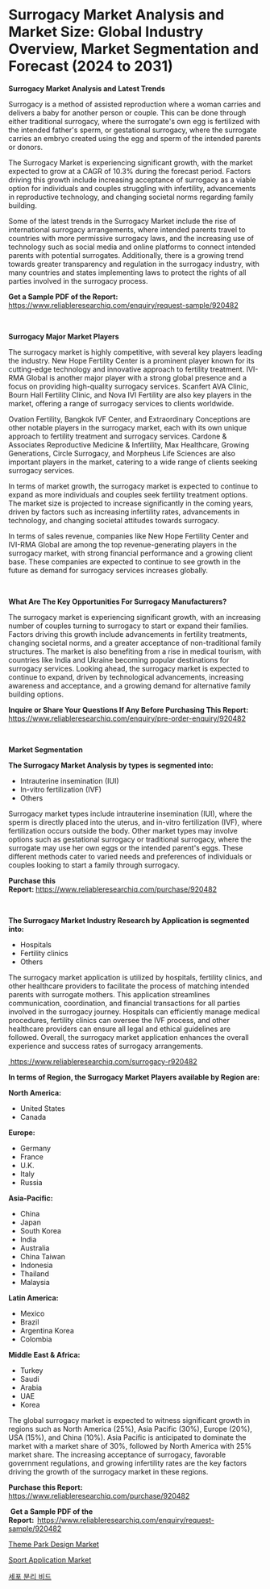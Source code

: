 <p><h1>Surrogacy Market Analysis and Market Size: Global Industry Overview, Market Segmentation and Forecast (2024 to 2031)</h1></p><p><strong>Surrogacy Market Analysis and Latest Trends</strong></p>
<p><p>Surrogacy is a method of assisted reproduction where a woman carries and delivers a baby for another person or couple. This can be done through either traditional surrogacy, where the surrogate's own egg is fertilized with the intended father's sperm, or gestational surrogacy, where the surrogate carries an embryo created using the egg and sperm of the intended parents or donors.</p><p>The Surrogacy Market is experiencing significant growth, with the market expected to grow at a CAGR of 10.3% during the forecast period. Factors driving this growth include increasing acceptance of surrogacy as a viable option for individuals and couples struggling with infertility, advancements in reproductive technology, and changing societal norms regarding family building.</p><p>Some of the latest trends in the Surrogacy Market include the rise of international surrogacy arrangements, where intended parents travel to countries with more permissive surrogacy laws, and the increasing use of technology such as social media and online platforms to connect intended parents with potential surrogates. Additionally, there is a growing trend towards greater transparency and regulation in the surrogacy industry, with many countries and states implementing laws to protect the rights of all parties involved in the surrogacy process.</p></p>
<p><strong>Get a Sample PDF of the Report:&nbsp;</strong> <a href="https://www.reliableresearchiq.com/enquiry/request-sample/920482">https://www.reliableresearchiq.com/enquiry/request-sample/920482</a></p>
<p>&nbsp;</p>
<p><strong>Surrogacy Major Market Players</strong></p>
<p><p>The surrogacy market is highly competitive, with several key players leading the industry. New Hope Fertility Center is a prominent player known for its cutting-edge technology and innovative approach to fertility treatment. IVI-RMA Global is another major player with a strong global presence and a focus on providing high-quality surrogacy services. Scanfert AVA Clinic, Bourn Hall Fertility Clinic, and Nova IVI Fertility are also key players in the market, offering a range of surrogacy services to clients worldwide.</p><p>Ovation Fertility, Bangkok IVF Center, and Extraordinary Conceptions are other notable players in the surrogacy market, each with its own unique approach to fertility treatment and surrogacy services. Cardone & Associates Reproductive Medicine & Infertility, Max Healthcare, Growing Generations, Circle Surrogacy, and Morpheus Life Sciences are also important players in the market, catering to a wide range of clients seeking surrogacy services.</p><p>In terms of market growth, the surrogacy market is expected to continue to expand as more individuals and couples seek fertility treatment options. The market size is projected to increase significantly in the coming years, driven by factors such as increasing infertility rates, advancements in technology, and changing societal attitudes towards surrogacy.</p><p>In terms of sales revenue, companies like New Hope Fertility Center and IVI-RMA Global are among the top revenue-generating players in the surrogacy market, with strong financial performance and a growing client base. These companies are expected to continue to see growth in the future as demand for surrogacy services increases globally.</p></p>
<p>&nbsp;</p>
<p><strong>What Are The Key Opportunities For Surrogacy Manufacturers?</strong></p>
<p><p>The surrogacy market is experiencing significant growth, with an increasing number of couples turning to surrogacy to start or expand their families. Factors driving this growth include advancements in fertility treatments, changing societal norms, and a greater acceptance of non-traditional family structures. The market is also benefiting from a rise in medical tourism, with countries like India and Ukraine becoming popular destinations for surrogacy services. Looking ahead, the surrogacy market is expected to continue to expand, driven by technological advancements, increasing awareness and acceptance, and a growing demand for alternative family building options.</p></p>
<p><strong>Inquire or Share Your Questions If Any Before Purchasing This Report:</strong> <a href="https://www.reliableresearchiq.com/enquiry/pre-order-enquiry/920482">https://www.reliableresearchiq.com/enquiry/pre-order-enquiry/920482</a></p>
<p>&nbsp;</p>
<p><strong>Market Segmentation</strong></p>
<p><strong>The Surrogacy Market Analysis by types is segmented into:</strong></p>
<p><ul><li>Intrauterine insemination (IUI)</li><li>In-vitro fertilization (IVF)</li><li>Others</li></ul></p>
<p><p>Surrogacy market types include intrauterine insemination (IUI), where the sperm is directly placed into the uterus, and in-vitro fertilization (IVF), where fertilization occurs outside the body. Other market types may involve options such as gestational surrogacy or traditional surrogacy, where the surrogate may use her own eggs or the intended parent's eggs. These different methods cater to varied needs and preferences of individuals or couples looking to start a family through surrogacy.</p></p>
<p><strong>Purchase this Report:&nbsp;</strong><a href="https://www.reliableresearchiq.com/purchase/920482">https://www.reliableresearchiq.com/purchase/920482</a></p>
<p>&nbsp;</p>
<p><strong>The Surrogacy Market Industry Research by Application is segmented into:</strong></p>
<p><ul><li>Hospitals</li><li>Fertility clinics</li><li>Others</li></ul></p>
<p><p>The surrogacy market application is utilized by hospitals, fertility clinics, and other healthcare providers to facilitate the process of matching intended parents with surrogate mothers. This application streamlines communication, coordination, and financial transactions for all parties involved in the surrogacy journey. Hospitals can efficiently manage medical procedures, fertility clinics can oversee the IVF process, and other healthcare providers can ensure all legal and ethical guidelines are followed. Overall, the surrogacy market application enhances the overall experience and success rates of surrogacy arrangements.</p></p>
<p><a href="https://www.reliableresearchiq.com/surrogacy-r920482">&nbsp;https://www.reliableresearchiq.com/surrogacy-r920482</a></p>
<p><strong>In terms of Region, the Surrogacy Market Players available by Region are:</strong></p>
<p>
    <p> <strong> North America: </strong>
        <ul>
            <li>United States</li>
            <li>Canada</li>
        </ul>
        </p> 
    <p> <strong> Europe: </strong>
        <ul>
            <li>Germany</li>
            <li>France</li>
            <li>U.K.</li>
            <li>Italy</li>
            <li>Russia</li>
        </ul>
        </p> 
    <p> <strong> Asia-Pacific: </strong>
        <ul>
            <li>China</li>
            <li>Japan</li>
            <li>South Korea</li>
            <li>India</li>
            <li>Australia</li>
            <li>China Taiwan</li>
            <li>Indonesia</li>
            <li>Thailand</li>
            <li>Malaysia</li>
        </ul>
        </p> 
    <p> <strong> Latin America: </strong>
        <ul>
            <li>Mexico</li>
            <li>Brazil</li>
            <li>Argentina Korea</li>
            <li>Colombia</li>
        </ul>
        </p> 
    <p> <strong> Middle East & Africa: </strong>
        <ul>
            <li>Turkey</li>
            <li>Saudi</li>
            <li>Arabia</li>
            <li>UAE</li>
            <li>Korea</li>
        </ul>
    </p>
    </p>
<p><p>The global surrogacy market is expected to witness significant growth in regions such as North America (25%), Asia Pacific (30%), Europe (20%), USA (15%), and China (10%). Asia Pacific is anticipated to dominate the market with a market share of 30%, followed by North America with 25% market share. The increasing acceptance of surrogacy, favorable government regulations, and growing infertility rates are the key factors driving the growth of the surrogacy market in these regions.</p></p>
<p><strong>Purchase this Report: </strong><a href="https://www.reliableresearchiq.com/purchase/920482">https://www.reliableresearchiq.com/purchase/920482</a></p>
<p>&nbsp;<strong>Get a Sample PDF of the Report:&nbsp;&nbsp;</strong><a href="https://www.reliableresearchiq.com/enquiry/request-sample/920482">https://www.reliableresearchiq.com/enquiry/request-sample/920482</a></p>
<p><strong></strong></p>
<p><p><a href="https://github.com/zolotuy145/Market-Research-Report-List-1/blob/main/theme-park-design-market.md">Theme Park Design Market</a></p><p><a href="https://github.com/nafisalvee228/Market-Research-Report-List-1/blob/main/sport-application-market.md">Sport Application Market</a></p><p><a href="https://github.com/hxzi07639916/Market-Research-Report-List-3/blob/main/177920681134.md">세포 분리 비드</a></p></p>